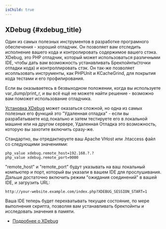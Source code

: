 ```yaml
---
isChild: true
---
```


## XDebug {#xdebug_title}

Один из самых полезных инструментов в разработке програмного обеспечения - хороший отладчик. Он позволяет вам отследить
исполнение вашего кода и контролировать содержимое вашего стэка. XDebug, это PHP отладчик, который может использоваться
различными IDE, чтобы дать вам возможность устанавливать Брекпойнты(точки отладки кода) и контроллировать стэк.
Он так-же позволяет исопльзовать инструменты, как PHPUnit и KCacheGrind, для покрытия кода тестами и его профилирования.

Если вы оказываетесь в безвыходном положении, когда вы используете var_dump/print_r, и вы всё ещё не можете найти 
решение - возможно вам поможет использование отладчика.

[Установка XDebug][xdebug-install] может оказаться сложной, но одна из самых полезных его функций это 
"Удаленная отладка" - если вы разрабатываете код локально и затем тестируете его в локальной машине или на 
другом сервере, Удаленная Отладка это возможность, которую вы захотите включить сразу-же.

Стандартно, вы отредактируете ваш Apache VHost или .htaccess файл со следующими значениями:

    php_value xdebug.remote_host=192.168.?.?
    php_value xdebug.remote_port=9000

"remote_host" и "remote_port" будут указывать на ваш локальный компьютер и порт, который вы указали в вашем IDE для
прослушивания. Дальше достаточно включить режим "ожидания соединений" в вашей IDE, и загрузить URL:

    http://your-website.example.com/index.php?XDEBUG_SESSION_START=1

Ваша IDE теперь будет перехватывать текущее состояние, по мере выполнения скрипта, позволяя вам устанавливать
брекпойнты и исследовать значения в памяти.

 * [Подробнее о XDebug][xdebug-docs]

[xdebug-docs]: http://xdebug.org/docs/
[xdebug-install]: http://xdebug.org/docs/install